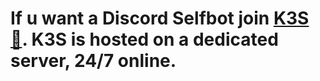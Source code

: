 # If u want a Discord Selfbot join [K3S 👑](https://discord.gg/k3s). K3S is hosted on a dedicated server, 24/7 online.
